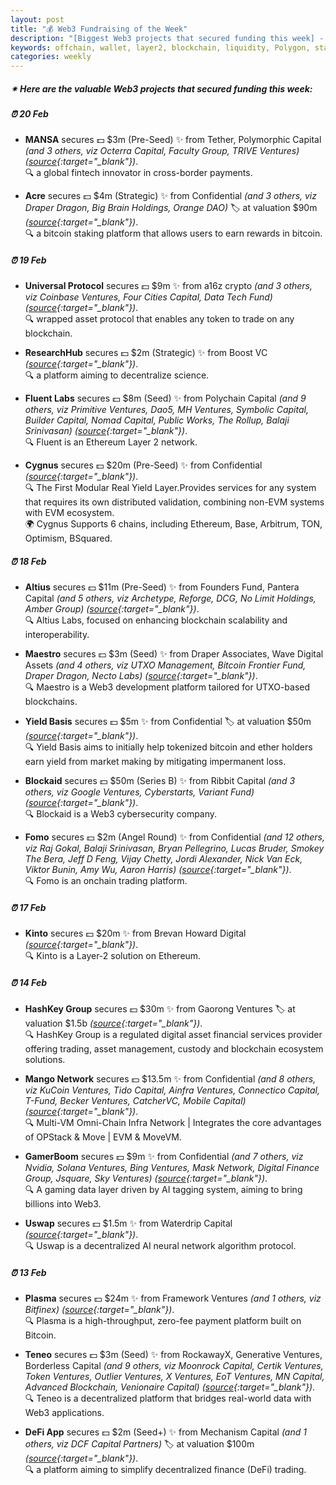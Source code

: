 ```yaml
---
layout: post
title: "💰 Web3 Fundraising of the Week"
description: "[Biggest Web3 projects that secured funding this week] - Featuring Protocol/project, lead investors, other investors, amount raised, valuation, investment refs, supported blockchains and detail about project."
keywords: offchain, wallet, layer2, blockchain, liquidity, Polygon, staking, berachain, exchange
categories: weekly
---  
```


##### ✴ **Here are the valuable Web3 projects that secured funding this week:**


##### ⏰️ **20 Feb**  

 - **MANSA** secures 💵 $3m (Pre-Seed) ✨️ from Tether, Polymorphic Capital *(and 3 others, viz Octerra Capital, Faculty Group, TRIVE Ventures)* *([source](https://www.mansafinance.co/mansa-secures-10-million-in-funding-led-by-tether-to-solve-liquidity-challenges-in-cross-border-payments){:target="_blank"})*.  
🔍 a global fintech innovator in cross-border payments.

 - **Acre** secures 💵 $4m (Strategic) ✨️ from Confidential *(and 3 others, viz Draper Dragon, Big Brain Holdings, Orange DAO)* 🏷️ at valuation $90m *([source](https://www.theblock.co/post/342442/bitcoin-staking-platform-acre-funding-token-valuation){:target="_blank"})*.  
🔍 a bitcoin staking platform that allows users to earn rewards in bitcoin.

##### ⏰️ **19 Feb**  

 - **Universal Protocol** secures 💵 $9m ✨️ from a16z crypto *(and 3 others, viz Coinbase Ventures, Four Cities Capital, Data Tech Fund)* *([source](https://x.com/universaldotxyz/status/1892220117578133517){:target="_blank"})*.  
🔍 wrapped asset protocol that enables any token to trade on any blockchain.

 - **ResearchHub** secures 💵 $2m (Strategic) ✨️ from Boost VC *([source](https://x.com/ResearchHub/status/1892259384790540638){:target="_blank"})*.  
🔍 a platform aiming to decentralize science.

 - **Fluent Labs** secures 💵 $8m (Seed) ✨️ from Polychain Capital *(and 9 others, viz Primitive Ventures, Dao5, MH Ventures, Symbolic Capital, Builder Capital, Nomad Capital, Public Works, The Rollup, Balaji Srinivasan)* *([source](https://x.com/fluentxyz/status/1892227175681826834){:target="_blank"})*.  
🔍 Fluent is an Ethereum Layer 2 network.

 - **Cygnus** secures 💵 $20m (Pre-Seed) ✨️ from Confidential *([source](https://x.com/CygnusFi/status/1892103909185028208){:target="_blank"})*.  
🔍 The First Modular Real Yield Layer.Provides services for any system that requires its own distributed validation, combining non-EVM systems with EVM ecosystem.  
🌍 Cygnus Supports 6 chains, including Ethereum, Base, Arbitrum, TON, Optimism, BSquared.

##### ⏰️ **18 Feb**  

 - **Altius** secures 💵 $11m (Pre-Seed) ✨️ from Founders Fund, Pantera Capital *(and 5 others, viz Archetype, Reforge, DCG, No Limit Holdings, Amber Group)* *([source](https://x.com/AltiusLabs/status/1891860627754291463){:target="_blank"})*.  
🔍 Altius Labs, focused on enhancing blockchain scalability and interoperability.

 - **Maestro** secures 💵 $3m (Seed) ✨️ from Draper Associates, Wave Digital Assets *(and 4 others, viz UTXO Management, Bitcoin Frontier Fund, Draper Dragon, Necto Labs)* *([source](https://x.com/GoMaestroOrg/status/1891894397282943260){:target="_blank"})*.  
🔍 Maestro is a Web3 development platform tailored for UTXO-based blockchains.

 - **Yield Basis** secures 💵 $5m ✨️ from Confidential 🏷️ at valuation $50m *([source](https://www.theblock.co/post/341554/curve-finance-founder-yield-basis-funding-token-valuation-source){:target="_blank"})*.  
🔍 Yield Basis aims to initially help tokenized bitcoin and ether holders earn yield from market making by mitigating impermanent loss.

 - **Blockaid** secures 💵 $50m (Series B) ✨️ from Ribbit Capital *(and 3 others, viz Google Ventures, Cyberstarts, Variant Fund)* *([source](https://www.bloomberg.com/news/articles/2025-02-18/ribbit-leads-50-million-investment-in-crypto-security-platform){:target="_blank"})*.  
🔍 Blockaid is a Web3 cybersecurity company.

 - **Fomo** secures 💵 $2m (Angel Round) ✨️ from Confidential *(and 12 others, viz Raj Gokal, Balaji Srinivasan, Bryan Pellegrino, Lucas Bruder, Smokey The Bera, Jeff D Feng, Vijay Chetty, Jordi Alexander, Nick Van Eck, Viktor Bunin, Amy Wu, Aaron Harris)* *([source](https://x.com/tryfomo/status/1891929165500191213){:target="_blank"})*.  
🔍 Fomo is an onchain trading platform.

##### ⏰️ **17 Feb**  

 - **Kinto** secures 💵 $20m ✨️ from Brevan Howard Digital *([source](https://x.com/KintoXYZ/status/1891488058559930692){:target="_blank"})*.  
🔍 Kinto is a Layer-2 solution on Ethereum.

##### ⏰️ **14 Feb**  

 - **HashKey Group** secures 💵 $30m ✨️ from Gaorong Ventures 🏷️ at valuation $1.5b *([source](https://www.theblock.co/post/340896/hashkey-group-gaorong-ventures-investment){:target="_blank"})*.  
🔍 HashKey Group is a regulated digital asset financial services provider offering trading, asset management, custody and blockchain ecosystem solutions.

 - **Mango Network** secures 💵 $13.5m ✨️ from Confidential *(and 8 others, viz KuCoin Ventures, Tido Capital, Ainfra Ventures, Connectico Capital, T-Fund, Becker Ventures, CatcherVC, Mobile Capital)* *([source](https://x.com/MangoOS_Network/status/1890346583503606038){:target="_blank"})*.  
🔍 Multi-VM Omni-Chain Infra Network | Integrates the core advantages of OPStack & Move | EVM & MoveVM.

 - **GamerBoom** secures 💵 $9m ✨️ from Confidential *(and 7 others, viz Nvidia, Solana Ventures, Bing Ventures, Mask Network, Digital Finance Group, Jsquare, Sky Ventures)* *([source](https://x.com/Gamerboom_/status/1890341496731353358){:target="_blank"})*.  
🔍 A gaming data layer driven by AI tagging system, aiming to bring billions into Web3.

 - **Uswap** secures 💵 $1.5m ✨️ from Waterdrip Capital *([source](https://x.com/Pumpup_ai/status/1890352799566971230){:target="_blank"})*.  
🔍 Uswap is a decentralized AI neural network algorithm protocol.

##### ⏰️ **13 Feb**  

 - **Plasma** secures 💵 $24m ✨️ from Framework Ventures *(and 1 others, viz Bitfinex)* *([source](https://fortune.com/crypto/2025/02/13/exclusive-stablecoin-company-plasma-raises-24-million-from-framework-to-launch-its-own-blockchain/){:target="_blank"})*.  
🔍 Plasma is a high-throughput, zero-fee payment platform built on Bitcoin.

 - **Teneo** secures 💵 $3m (Seed) ✨️ from RockawayX, Generative Ventures, Borderless Capital *(and 9 others, viz Moonrock Capital, Certik Ventures, Token Ventures, Outlier Ventures, X Ventures, EoT Ventures, MN Capital, Advanced Blockchain, Venionaire Capital)* *([source](https://x.com/teneo_protocol/status/1890008614837907769){:target="_blank"})*.  
🔍 Teneo is a decentralized platform that bridges real-world data with Web3 applications.

 - **DeFi App** secures 💵 $2m (Seed+) ✨️ from Mechanism Capital *(and 1 others, viz DCF Capital Partners)* 🏷️ at valuation $100m *([source](https://www.theblock.co/post/340743/defi-app-funding-token-valuation-cobie-echo){:target="_blank"})*.  
🔍 a platform aiming to simplify decentralized finance (DeFi) trading.
